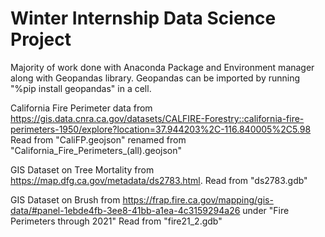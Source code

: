 # Winter Internship Data Science Project

Majority of work done with Anaconda Package and Environment manager along with Geopandas library.
Geopandas can be imported by running "%pip install geopandas" in a cell.

California Fire Perimeter data from https://gis.data.cnra.ca.gov/datasets/CALFIRE-Forestry::california-fire-perimeters-1950/explore?location=37.944203%2C-116.840005%2C5.98
Read from "CaliFP.geojson" renamed from "California_Fire_Perimeters_(all).geojson"

GIS Dataset on Tree Mortality from  https://map.dfg.ca.gov/metadata/ds2783.html.
Read from "ds2783.gdb"

GIS Dataset on Brush from https://frap.fire.ca.gov/mapping/gis-data/#panel-1ebde4fb-3ee8-41bb-a1ea-4c3159294a26 under "Fire Perimeters through 2021"
Read from "fire21_2.gdb"
